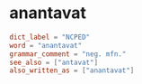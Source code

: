 # anantavat

``` toml
dict_label = "NCPED"
word = "anantavat"
grammar_comment = "neg. mfn."
see_also = ["antavat"]
also_written_as = ["anantavat"]
```

